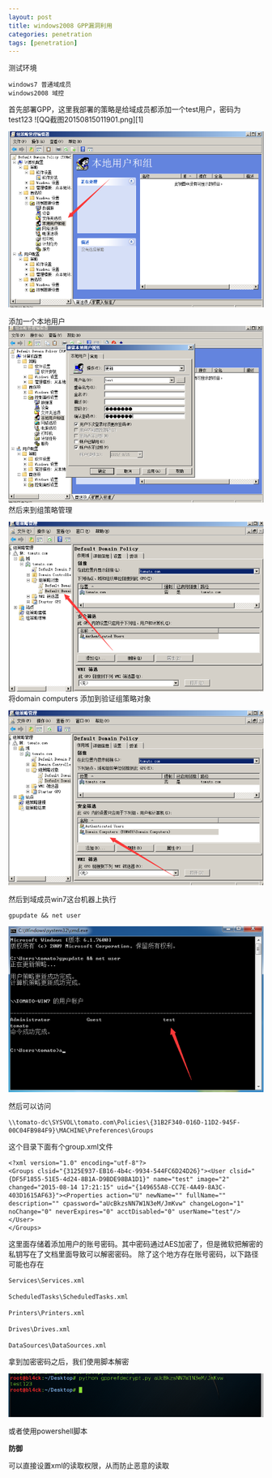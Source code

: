 ```yaml
---
layout: post
title: windows2008 GPP漏洞利用
categories: penetration
tags: [penetration]
---
```

测试环境

```
windows7 普通域成员
windows2008 域控
```
首先部署GPP，这里我部署的策略是给域成员都添加一个test用户，密码为test123
![QQ截图20150815011901.png][1]

![493775859](/old_img/2017-04-17-493775859.png)


添加一个本地用户
![3035697488](/old_img/2017-04-17-3035697488.png)
然后来到组策略管理

![1117809806](/old_img/2017-04-17-1117809806.png)
将domain computers 添加到验证组策略对象


![2121700627](/old_img/2017-04-17-2121700627.png)

然后到域成员win7这台机器上执行

```
gpupdate && net user
```


![1994353166](/old_img/2017-04-17-1994353166.png)

然后可以访问

```
\\tomato-dc\SYSVOL\tomato.com\Policies\{31B2F340-016D-11D2-945F-00C04FB984F9}\MACHINE\Preferences\Groups
```
这个目录下面有个group.xml文件

```
<?xml version="1.0" encoding="utf-8"?>
<Groups clsid="{3125E937-EB16-4b4c-9934-544FC6D24D26}"><User clsid="{DF5F1855-51E5-4d24-8B1A-D9BDE98BA1D1}" name="test" image="2" changed="2015-08-14 17:21:15" uid="{149655A8-CC7E-4A49-8A3C-403D1615AF63}"><Properties action="U" newName="" fullName="" description="" cpassword="aUcBkzsNN7W1N3eM/JmKvw" changeLogon="1" noChange="0" neverExpires="0" acctDisabled="0" userName="test"/></User>
</Groups>
```
这里面存储着添加用户的账号密码。其中密码通过AES加密了，但是微软把解密的私钥写在了文档里面导致可以解密密码。
除了这个地方存在账号密码，以下路径可能也存在

```
Services\Services.xml 

ScheduledTasks\ScheduledTasks.xml 

Printers\Printers.xml

Drives\Drives.xml

DataSources\DataSources.xml
```
拿到加密密码之后，我们使用脚本解密

![2062133923](/old_img/2017-04-17-2062133923.png)

或者使用powershell脚本




**防御**

可以直接设置xml的读取权限，从而防止恶意的读取



